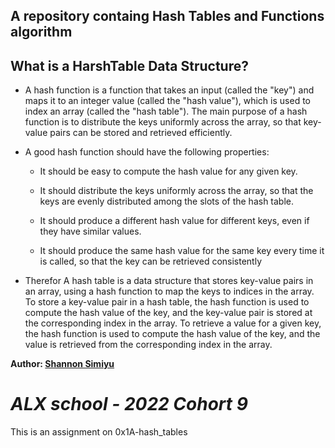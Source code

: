 ## A repository containg Hash Tables and Functions algorithm

## What is a HarshTable Data Structure?

- A hash function is a function that takes an input (called the "key") and maps it to an integer value (called the "hash value"), which is used to index an array (called the "hash table"). The main purpose of a hash function is to distribute the keys uniformly across the array, so that key-value pairs can be stored and retrieved efficiently.

- A good hash function should have the following properties:
	- It should be easy to compute the hash value for any given key.
	- It should distribute the keys uniformly across the array, so that the keys are evenly distributed among the slots of the hash table.
	- It should produce a different hash value for different keys, even if they have similar values.

	- It should produce the same hash value for the same key every time it is called, so that the key can be retrieved consistently

- Therefor A hash table is a data structure that stores key-value pairs in an array, using a hash function to map the keys to indices in the array. To store a key-value pair in a hash table, the hash function is used to compute the hash value of the key, and the key-value pair is stored at the corresponding index in the array. To retrieve a value for a given key, the hash function is used to compute the hash value of the key, and the value is retrieved from the corresponding index in the array.


**Author: [Shannon Simiyu](https://www.linkedin.com/in/shannon-simiyu-660360200/)**

*ALX school - 2022 Cohort 9*
=======
This is an assignment on 0x1A-hash_tables
